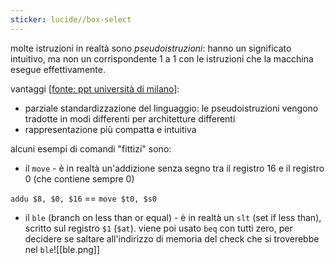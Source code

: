 ```yaml
---
sticker: lucide//box-select
---
```

molte istruzioni in realtà sono *pseudoistruzioni*: hanno un significato intuitivo, ma non un corrispondente 1 a 1 con le istruzioni che la macchina esegue effettivamente.

vantaggi [[fonte: ppt università di milano](https://pedersini.di.unimi.it/AER/AE2_14_L3.pdf)]:
- parziale standardizzazione del linguaggio: le pseudoistruzioni vengono tradotte in modi differenti per architetture differenti
- rappresentazione più compatta e intuitiva

alcuni esempi di comandi "fittizi" sono:
- il `move` - è in realtà un'addizione senza segno tra il registro 16 e il registro 0 (che contiene sempre 0)
 
`addu $8, $0, $16` == `move $t0, $s0`

- il `ble` (branch on less than or equal) - è in realtà un `slt` (set if less than), scritto sul registro `$1` (`$at`). viene poi usato `beq` con tutti zero, per decidere se saltare all'indirizzo di memoria del check che si troverebbe nel `ble`![[ble.png]]

